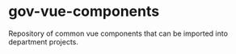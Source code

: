 # gov-vue-components
Repository of common vue components that can be imported into department projects.
